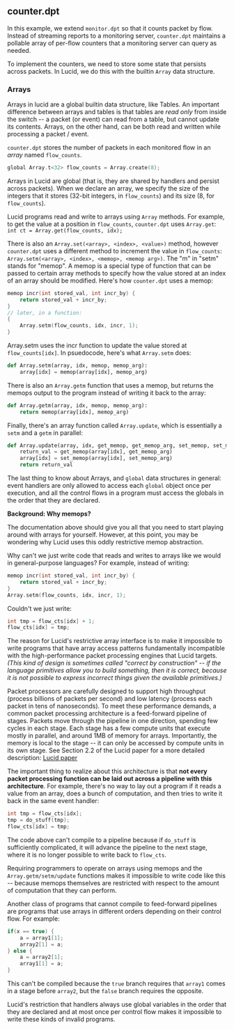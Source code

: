 ## counter.dpt

In this example, we extend `monitor.dpt` so that it counts packet by flow. Instead of streaming reports to a monitoring server, `counter.dpt` maintains a pollable array of per-flow counters that a monitoring server can query as needed. 

To implement the counters, we need to store some state that persists across packets. In Lucid, we do this with  the builtin `Array` data structure. 

### Arrays

Arrays in lucid are a global builtin data structure, like Tables. An important difference between arrays and tables is that tables are _read only_ from inside the switch -- a packet (or event) can read from a table, but cannot update its contents. Arrays, on the other hand, can be both read and written while processing a packet / event. 

`counter.dpt` stores the number of packets in each monitored flow in an _array_ named `flow_counts`.
```c
global Array.t<32> flow_counts = Array.create(8);
```
Arrays in Lucid are global (that is, they are shared by handlers and persist across packets). When we declare an array, we specify the size of the integers that it stores (32-bit integers, in `flow_counts`) and its size (8, for `flow_counts`).

Lucid programs read and write to arrays using `Array` methods. 
For example, to get the value at a position in `flow_counts`, `counter.dpt` uses `Array.get`: `int ct = Array.get(flow_counts, idx);`

There is also an `Array.set(<array>, <index>, <value>)` method, however `counter.dpt` uses a different method to increment the value in `flow_counts`: `Array.setm(<array>, <index>, <memop>, <memop arg>)`. The "m" in "setm" stands for "memop". A memop is a special type of function that can be passed to certain array methods to specify how the value stored at an index of an array should be modified. Here's how `counter.dpt` uses a memop: 

```c
memop incr(int stored_val, int incr_by) {
	return stored_val + incr_by;
}
// later, in a function:
{
	Array.setm(flow_counts, idx, incr, 1);
}
```

Array.setm uses the incr function to update the value stored at `flow_counts[idx]`. In psuedocode, here's what `Array.setm` does: 

```python
def Array.setm(array, idx, memop, memop_arg):
	array[idx] = memop(array[idx], memop_arg)
```

There is also an `Array.getm` function that uses a memop, but returns the memops output to the program instead of writing it 
back to the array:

```python
def Array.getm(array, idx, memop, memop_arg):
	return memop(array[idx], memop_arg)
```

Finally, there's an array function called `Array.update`, which is essentially a `setm` and a `getm` in parallel:

```python
def Array.update(array, idx, get_memop, get_memop_arg, set_memop, set_memop_arg):
	return_val = get_memop(array[idx], get_memop_arg)
	array[idx] = set_memop(array[idx], set_memop_arg)
	return return_val
```

The last thing to know about Arrays, and `global` data structures in general: event handlers are only allowed to access each `global` object once per execution, and all the control flows in a program must access the globals in the order that they are declared. 

**Background: Why memops?**

The documentation above should give you all that you need to start playing around with arrays for yourself. However, at this point, you may be wondering why Lucid uses this oddly restrictive memop abstraction. 

Why can't we just write code that reads and writes to arrays like we would in general-purpose languages? For example, instead of writing:
```c
memop incr(int stored_val, int incr_by) {
	return stored_val + incr_by;
}
Array.setm(flow_counts, idx, incr, 1);
```

Couldn't we just write: 
```c
int tmp = flow_cts[idx] + 1;
flow_cts[idx] = tmp;
```

The reason for Lucid's restrictive array interface is to make it impossible to write programs that have array access patterns fundamentally incompatible with the high-performance packet processing engines that Lucid targets. 
*(This kind of design is sometimes called "correct by construction" -- if the language primitives allow you to build something, then it is correct, because it is not possible to express incorrect things given the available primitives.)*

Packet processors are carefully designed to support high throughput (process billions of packets per second) and low latency (process each packet in tens of nanoseconds). To meet these performance demands, a common packet processing architecture is a feed-forward pipeline of stages. Packets move through the pipeline in one direction, spending few cycles in each stage. Each stage has a few compute units that execute mostly in parallel, and around 1MB of memory for arrays. Importantly, the memory is local to the stage -- it can only be accessed by compute units in its own stage. See Section 2.2 of the Lucid paper for a more detailed description: [Lucid paper](https://www.cs.princeton.edu/~jrex/papers/lucid21.pdf)

The important thing to realize about this architecture is that **not every packet processing function can be laid out across a pipeline with this architecture**. For example, there's no way to lay out a program if it reads a value from an array, does a bunch of computation, and then tries to write it back in the same event handler: 

```c
int tmp = flow_cts[idx];
tmp = do_stuff(tmp);
flow_cts[idx] = tmp;
```

The code above can't compile to a pipeline because if `do_stuff` is sufficiently complicated, it will advance the pipeline to the next stage, where it is no longer possible to write back to `flow_cts`.

Requiring programmers to operate on arrays using memops and the `Array.getm/setm/update` functions makes it impossible to write code like this -- because memops themselves are restricted with respect to the amount of computation that they can perform. 

Another class of programs that cannot compile to feed-forward pipelines are programs that use arrays in different orders depending on their control flow. For example: 

```c
if(x == true) {
	a = array1[1];
	array2[1] = a;
} else {
	a = array2[1];
	array1[1] = a;
}
```
This can't be compiled because the `true` branch requires that `array1` comes in a stage before `array2`, but the `false` branch requires the opposite. 

Lucid's restriction that handlers always use global variables in the order that they are declared and at most once per control flow makes it impossible to write these kinds of invalid programs.
